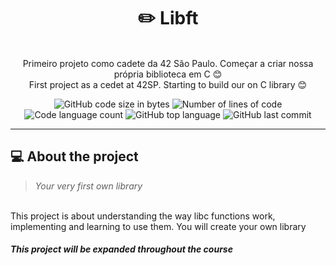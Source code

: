 <h1 align="center">
	✏️ Libft
</h1>

<p align="center"><br>
Primeiro projeto como cadete da 42 São Paulo. Começar a criar nossa própria biblioteca em C 😊<br>
First project as a cedet at 42SP. Starting to build our on C library 😊<br>
</p>

<p align="center">
	<img alt="GitHub code size in bytes" src="https://img.shields.io/github/languages/code-size/rafaelabdm/Libft?color=lightblue" />
	<img alt="Number of lines of code" src="https://img.shields.io/tokei/lines/github/rafaelabdm/Libft?color=critical" />
	<img alt="Code language count" src="https://img.shields.io/github/languages/count/rafaelabdm/Libft?color=yellow" />
	<img alt="GitHub top language" src="https://img.shields.io/github/languages/top/rafaelabdm/Libft?color=blue" />
	<img alt="GitHub last commit" src="https://img.shields.io/github/last-commit/rafaelabdm/Libft?color=green" />
</p>

---

<h2>💻 About the project</h2>

> _Your very first own library_
<p><br>
This project is about understanding the way libc functions work,<br>
implementing and learning to use them. You will create your own library</p>

<h5> This project will be expanded throughout the course </h5>
